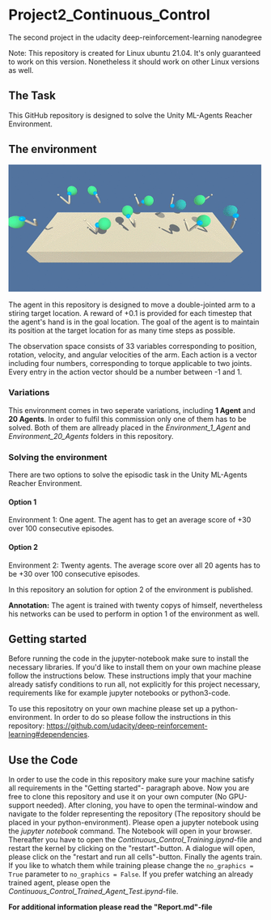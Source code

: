 # Project2_Continuous_Control
The second project in the udacity deep-reinforcement-learning nanodegree

Note: This repository is created for Linux ubuntu 21.04. It's only guaranteed to work on this version. Nonetheless it should work on other Linux versions as well.

## The Task
This GitHub repository is designed to solve the Unity ML-Agents Reacher Environment.

## The environment
![Unity ML-Agents Reacher Environment](Pictures/Reacher.gif)

The agent in this repository is designed to move a double-jointed arm to a stiring target location. A reward of +0.1 is provided for each timestep that the agent's hand is in the goal location. The goal of the agent is to maintain its position at the target location for as many time steps as possible.

The observation space consists of 33 variables corresponding to position, rotation, velocity, and angular velocities of the arm. Each action is a vector including four numbers, corresponding to torque applicable to two joints. Every entry in the action vector should be a number between -1 and 1.

### Variations

This environment comes in two seperate variations, including **1 Agent** and **20 Agents**. In order to fulfil this commission only one of them has to be solved. Both of them are allready placed in the *Environment_1_Agent* and *Environment_20_Agents* folders in this repository.  

### Solving the environment

There are two options to solve the episodic task in the Unity ML-Agents Reacher Environment.

#### Option 1

Environment 1: One agent. The agent has to get an average score of +30 over 100 consecutive episodes.

#### Option 2

Environment 2: Twenty agents. The average score over all 20 agents has to be +30 over 100 consecutive episodes.

In this repository an solution for option 2 of the environment is published. 

**Annotation:** The agent is trained with twenty copys of himself, nevertheless his networks can be used to perform in option 1 of the environment as well.

## Getting started

Before running the code in the jupyter-notebook make sure to install the necessary libraries. If you'd like to install them on your own machine please follow the instructions below. These instructions imply that your machine already satisfy conditions to run all, not explicitly for this project necessary, requirements like for example jupyter notebooks or python3-code.

To use this repositotry on your own machine please set up a python-environment. In order to do so please follow the instructions in this repository: https://github.com/udacity/deep-reinforcement-learning#dependencies. 

## Use the Code

In order to use the code in this repository make sure your machine satisfy  all requirements in the "Getting started"- paragraph above. Now you are free to clone this repository and use it on your own computer (No GPU-support needed). After cloning, you have to open the terminal-window and navigate to the folder representing the repository (The repository should be placed in your python-environment). Please open a jupyter notebook using the *jupyter notebook* command. The Notebook will open in your browser. Thereafter you have to open the *Continuous_Control_Training.ipynd*-file and restart the kernel by clicking on the "restart"-button. A dialogue will open, please click on the "restart and run all cells"-button. Finally the agents train. If you like to whatch them while training please change the ```no_graphics = True``` parameter to ```no_graphics = False```. If you prefer watching an already trained agent, please open the *Continuous_Control_Trained_Agent_Test.ipynd*-file.

**For additional information please read the "Report.md"-file**
